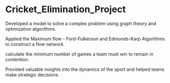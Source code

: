  # Cricket_Elimination_Project

Developed a model to solve a complex problem using graph theory and optimization algorithms.

Applied the Maximum flow - Ford-Fulkerson and Edmonds-Karp Algorithms to construct a flow network

calculate the minimum number of games a team must win to remain in contention.

Provided valuable insights into the dynamics of the sport and helped teams make strategic decisions.
